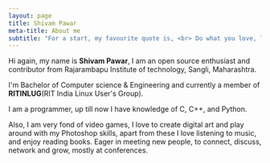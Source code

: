```yaml
---
layout: page
title: Shivam Pawar
meta-title: About me
subtitle: "For a start, my favourite quote is, <br> Do what you love, love what you do."
---
```


<div id="aboutme-section">

<p class="about-text">
<span class="fa fa-briefcase about-icon"></span>
  Hi again, my name is <strong>Shivam Pawar</strong>, I am an open source enthusiast and contributor from Rajarambapu Institute of technology, Sangli, Maharashtra.
</p>

<p class="about-text">
<span class="fa fa-graduation-cap about-icon"></span>
	I'm Bachelor of Computer science & Engineering and currently a member of <strong>RITINLUG</strong>(RIT India Linux User's Group).
</p>

<p class="about-text">
<span class="fa fa-code about-icon"></span>
I am a programmer, up till now I have knowledge of C, C++, and Python.
</p>

<p class="about-text">
<span class="fa fa-heart about-icon"></span>
Also, I am very fond of video games, I love to create digital art and play around with my Photoshop skills, apart from these I love listening to music, and enjoy reading books. Eager in meeting new people, to connect, discuss, network and grow, mostly at conferences.
</p>

